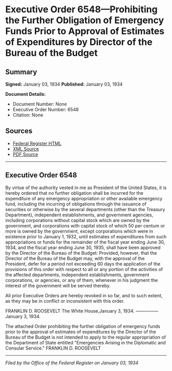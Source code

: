 # Executive Order 6548—Prohibiting the Further Obligation of Emergency Funds Prior to Approval of Estimates of Expenditures by Director of the Bureau of the Budget

## Summary

**Signed:** January 03, 1934
**Published:** January 03, 1934

**Document Details:**
- Document Number: None
- Executive Order Number: 6548
- Citation: None

## Sources
- [Federal Register HTML](https://www.presidency.ucsb.edu/documents/executive-order-6548-prohibiting-the-further-obligation-emergency-funds-prior-approval)
- [XML Source](None)
- [PDF Source](None)

---

## Executive Order 6548

By virtue of the authority vested in me as President of the United States, it is hereby ordered that no further obligation shall be incurred for the expenditure of any emergency appropriation or other available emergency fund, including the incurring of obligations through the issuance of securities or otherwise by the several departments (other than the Treasury Department), independent establishments, and government agencies, including corporations without capital stock which are owned by the government, and corporations with capital stock of which 50 per centum or more is owned by the government, except corporations which were in existence prior to January 1, 1932, until estimates of expenditures from such appropriations or funds for the remainder of the fiscal year ending June 30, 1934, and the fiscal year ending June 30, 1935, shall have been approved by the Director of the Bureau of the Budget: Provided, however, that the Director of the Bureau of the Budget may, with the approval of the President, defer for a period not exceeding 60 days the application of the provisions of this order with respect to all or any portion of the activities of the affected departments, independent establishments, government corporations, or agencies, or any of them, whenever in his judgment the interest of the government will be served thereby.

All prior Executive Orders are hereby revoked in so far, and to such extent, as they may be in conflict or inconsistent with this order.

FRANKLIN D. ROOSEVELT
The White House,January 3, 1934.
—————
January 3, 1934.

The attached Order prohibiting the further obligation of emergency funds prior to the approval of estimates of expenditures by the Director of the Bureau of the Budget is not intended to apply to the regular appropriation of the Department of State entitled "Emergencies Arising in the Diplomatic and Consular Service."
FRANKLIN D. ROOSEVELT

---

*Filed by the Office of the Federal Register on January 03, 1934*
